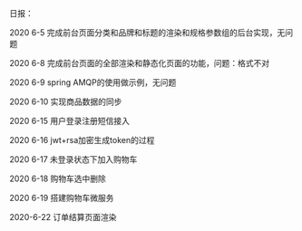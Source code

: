 日报：

2020 6-5
完成前台页面分类和品牌和标题的渲染和规格参数组的后台实现，无问题

2020 6-8
完成前台页面的全部渲染和静态化页面的功能，问题：格式不对

2020 6-9
spring AMQP的使用做示例，无问题

2020 6-10
实现商品数据的同步

2020 6-15
用户登录注册短信接入

2020 6-16
jwt+rsa加密生成token的过程

2020 6-17
未登录状态下加入购物车

2020 6-18
购物车选中删除

2020 6-19
搭建购物车微服务

2020-6-22
订单结算页面渲染
